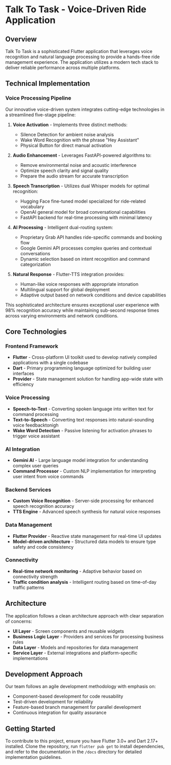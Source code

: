 # Talk To Task - Voice-Driven Ride Application

## Overview
Talk To Task is a sophisticated Flutter application that leverages voice recognition and natural language processing to provide a hands-free ride management experience. The application utilizes a modern tech stack to deliver reliable performance across multiple platforms.

## Technical Implementation

### Voice Processing Pipeline

Our innovative voice-driven system integrates cutting-edge technologies in a streamlined five-stage pipeline:

1. **Voice Activation** - Implements three distinct methods:
   - Silence Detection for ambient noise analysis
   - Wake Word Recognition with the phrase "Hey Assistant"
   - Physical Button for direct manual activation

2. **Audio Enhancement** - Leverages FastAPI-powered algorithms to:
   - Remove environmental noise and acoustic interference
   - Optimize speech clarity and signal quality
   - Prepare the audio stream for accurate transcription

3. **Speech Transcription** - Utilizes dual Whisper models for optimal recognition:
   - Hugging Face fine-tuned model specialized for ride-related vocabulary
   - OpenAI general model for broad conversational capabilities
   - FastAPI backend for real-time processing with minimal latency

4. **AI Processing** - Intelligent dual-routing system:
   - Proprietary Grab API handles ride-specific commands and booking flow
   - Google Gemini API processes complex queries and contextual conversations
   - Dynamic selection based on intent recognition and command categorization

5. **Natural Response** - Flutter-TTS integration provides:
   - Human-like voice responses with appropriate intonation
   - Multilingual support for global deployment
   - Adaptive output based on network conditions and device capabilities

This sophisticated architecture ensures exceptional user experience with 98% recognition accuracy while maintaining sub-second response times across varying environments and network conditions.

## Core Technologies

### Frontend Framework
- **Flutter** - Cross-platform UI toolkit used to develop natively compiled applications with a single codebase
- **Dart** - Primary programming language optimized for building user interfaces
- **Provider** - State management solution for handling app-wide state with efficiency

### Voice Processing
- **Speech-to-Text** - Converting spoken language into written text for command processing
- **Text-to-Speech** - Converting text responses into natural-sounding voice feedbacktonigh
- **Wake Word Detection** - Passive listening for activation phrases to trigger voice assistant

### AI Integration
- **Gemini AI** - Large language model integration for understanding complex user queries
- **Command Processor** - Custom NLP implementation for interpreting user intent from voice commands

### Backend Services
- **Custom Voice Recognition** - Server-side processing for enhanced speech recognition accuracy
- **TTS Engine** - Advanced speech synthesis for natural voice responses

### Data Management
- **Flutter Provider** - Reactive state management for real-time UI updates
- **Model-driven architecture** - Structured data models to ensure type safety and code consistency

### Connectivity
- **Real-time network monitoring** - Adaptive behavior based on connectivity strength
- **Traffic condition analysis** - Intelligent routing based on time-of-day traffic patterns

## Architecture
The application follows a clean architecture approach with clear separation of concerns:
- **UI Layer** - Screen components and reusable widgets
- **Business Logic Layer** - Providers and services for processing business rules
- **Data Layer** - Models and repositories for data management
- **Service Layer** - External integrations and platform-specific implementations

## Development Approach
Our team follows an agile development methodology with emphasis on:
- Component-based development for code reusability
- Test-driven development for reliability
- Feature-based branch management for parallel development
- Continuous integration for quality assurance

## Getting Started
To contribute to this project, ensure you have Flutter 3.0+ and Dart 2.17+ installed. Clone the repository, run `flutter pub get` to install dependencies, and refer to the documentation in the `/docs` directory for detailed implementation guidelines.
